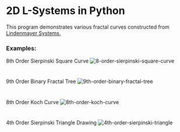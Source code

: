 # 2D L-Systems in Python
This program demonstrates various fractal curves constructed
from [Lindenmayer Systems.](https://en.wikipedia.org/wiki/L-system)
### Examples:
8th Order Sierpinski Square Curve
![8-order-sierpinski-square-curve](https://user-images.githubusercontent.com/11508260/90663404-73dc9480-e1fe-11ea-934e-c4430bbd4bb0.PNG)
#
9th Order Binary Fractal Tree
![9th-order-binary-fractal-tree](https://user-images.githubusercontent.com/11508260/90663669-cddd5a00-e1fe-11ea-80c3-c7a408d6b341.PNG)
#
8th Order Koch Curve
![8th-order-koch-curve](https://user-images.githubusercontent.com/11508260/90663930-2a407980-e1ff-11ea-8c1f-93fd5618f06a.PNG)
#
4th Order Sierpinski Triangle Drawing
![4th-order-sierpinski-triangle](https://user-images.githubusercontent.com/11508260/90664871-16e1de00-e200-11ea-97c6-e9a07c6cfe54.gif)

